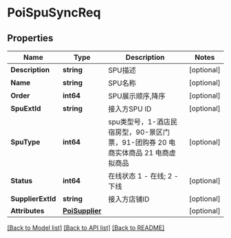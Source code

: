 # PoiSpuSyncReq

## Properties

Name | Type | Description | Notes
------------ | ------------- | ------------- | -------------
**Description** | **string** | SPU描述 | [optional] 
**Name** | **string** | SPU名称 | [optional] 
**Order** | **int64** | SPU展示顺序,降序 | [optional] 
**SpuExtId** | **string** | 接入方SPU ID | [optional] 
**SpuType** | **int64** | spu类型号，1-酒店民宿房型，90-景区门票，91-团购券 20 电商实体商品 21 电商虚拟商品 | [optional] 
**Status** | **int64** | 在线状态 1 - 在线; 2 - 下线 | [optional] 
**SupplierExtId** | **string** | 接入方店铺ID | [optional] 
**Attributes** | [**PoiSupplier**](PoiSupplier.md) |  | [optional] 

[[Back to Model list]](../README.md#documentation-for-models) [[Back to API list]](../README.md#documentation-for-api-endpoints) [[Back to README]](../README.md)


